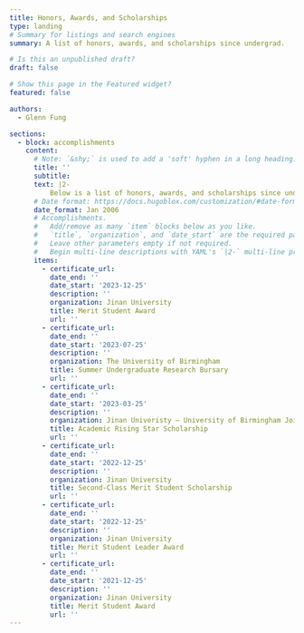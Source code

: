 ```yaml
---
title: Honors, Awards, and Scholarships
type: landing
# Summary for listings and search engines
summary: A list of honors, awards, and scholarships since undergrad. 

# Is this an unpublished draft?
draft: false

# Show this page in the Featured widget?
featured: false

authors:
  - Glenn Fung

sections:
  - block: accomplishments
    content:
      # Note: `&shy;` is used to add a 'soft' hyphen in a long heading.
      title: ''
      subtitle:
      text: |2-
          Below is a list of honors, awards, and scholarships since undergrad. 
      # Date format: https://docs.hugoblox.com/customization/#date-format
      date_format: Jan 2006
      # Accomplishments.
      #   Add/remove as many `item` blocks below as you like.
      #   `title`, `organization`, and `date_start` are the required parameters.
      #   Leave other parameters empty if not required.
      #   Begin multi-line descriptions with YAML's `|2-` multi-line prefix.
      items:
        - certificate_url: 
          date_end: ''
          date_start: '2023-12-25'
          description: ''
          organization: Jinan University
          title: Merit Student Award
          url: ''
        - certificate_url: 
          date_end: ''
          date_start: '2023-07-25'
          description: ''
          organization: The University of Birmingham
          title: Summer Undergraduate Research Bursary
          url: ''
        - certificate_url: 
          date_end: ''
          date_start: '2023-03-25'
          description: ''
          organization: Jinan Univeristy – University of Birmingham Joint Institute
          title: Academic Rising Star Scholarship
          url: ''
        - certificate_url: 
          date_end: ''
          date_start: '2022-12-25'
          description: ''
          organization: Jinan University
          title: Second-Class Merit Student Scholarship
          url: ''
        - certificate_url: 
          date_end: ''
          date_start: '2022-12-25'
          description: ''
          organization: Jinan University
          title: Merit Student Leader Award
          url: ''
        - certificate_url: 
          date_end: ''
          date_start: '2021-12-25'
          description: ''
          organization: Jinan University
          title: Merit Student Award
          url: ''
---
```




